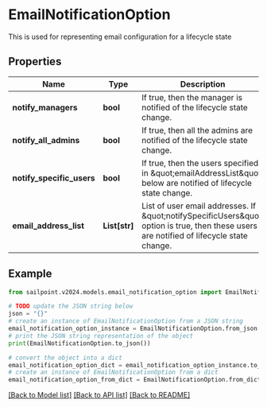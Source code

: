 # EmailNotificationOption

This is used for representing email configuration for a lifecycle state

## Properties

Name | Type | Description | Notes
------------ | ------------- | ------------- | -------------
**notify_managers** | **bool** | If true, then the manager is notified of the lifecycle state change. | [optional] [default to False]
**notify_all_admins** | **bool** | If true, then all the admins are notified of the lifecycle state change. | [optional] [default to False]
**notify_specific_users** | **bool** | If true, then the users specified in \&quot;emailAddressList\&quot; below are notified of lifecycle state change. | [optional] [default to False]
**email_address_list** | **List[str]** | List of user email addresses. If \&quot;notifySpecificUsers\&quot; option is true, then these users are notified of lifecycle state change. | [optional] 

## Example

```python
from sailpoint.v2024.models.email_notification_option import EmailNotificationOption

# TODO update the JSON string below
json = "{}"
# create an instance of EmailNotificationOption from a JSON string
email_notification_option_instance = EmailNotificationOption.from_json(json)
# print the JSON string representation of the object
print(EmailNotificationOption.to_json())

# convert the object into a dict
email_notification_option_dict = email_notification_option_instance.to_dict()
# create an instance of EmailNotificationOption from a dict
email_notification_option_from_dict = EmailNotificationOption.from_dict(email_notification_option_dict)
```
[[Back to Model list]](../README.md#documentation-for-models) [[Back to API list]](../README.md#documentation-for-api-endpoints) [[Back to README]](../README.md)


